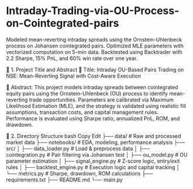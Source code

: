 # Intraday-Trading-via-OU-Process-on-Cointegrated-pairs
Modeled mean-reverting intraday spreads using the Ornstein-Uhlenbeck process on Johansen cointegrated pairs. Optimized MLE parameters with vectorized computation on 5-min data. Backtested using Backtrader with 2.2 Sharpe, 15% PnL, and 60% win rate over one year.

🧾 1. Project Title and Abstract
📌 Title:
Intraday OU-Based Pairs Trading on NSE: Mean-Reverting Signal with Cost-Aware Execution

📄 Abstract:
This project models intraday spreads between cointegrated equity pairs using the Ornstein-Uhlenbeck (OU) process to identify mean-reverting trade opportunities. Parameters are calibrated via Maximum Likelihood Estimation (MLE), and the strategy is validated using realistic fill assumptions, transaction costs, and capital management rules. Performance is evaluated using Sharpe ratio, annualized PnL, ROM, and drawdown.

📁 2. Directory Structure
bash
Copy
Edit
├── data/                  # Raw and processed market data
├── notebooks/             # EDA, modeling, performance analysis
├── src/
│   ├── data_loader.py     # Load & preprocess data
│   ├── cointegration.py   # Pair filtering via Johansen test
│   ├── ou_model.py        # OU parameter estimation
│   ├── signal_engine.py   # Z-score logic, entry/exit rules
│   ├── backtest_engine.py # Execution logic and capital tracking
│   └── metrics.py         # Sharpe, drawdown, ROM calculations
├── requirements.txt
├── README.md
└── main.py
